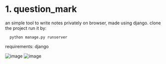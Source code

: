 # 1. question_mark


an simple tool to write notes privately on browser, made using django.
clone the project
run it by: 
                        
      python manage.py runserver

requirements: django

![image](https://user-images.githubusercontent.com/84917432/176446667-4a7462fc-c348-4cc6-a771-1805fccfb3b5.png)
![image](https://user-images.githubusercontent.com/84917432/176446941-c84c1e84-a92e-4fe6-84f6-f679711eed38.png)
